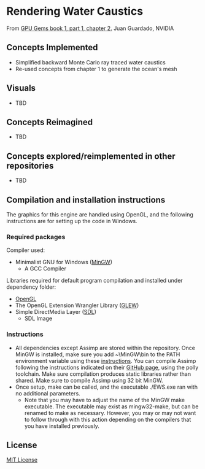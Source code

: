 # Rendering Water Caustics
From [GPU Gems book 1, part 1, chapter 2.](https://developer.nvidia.com/gpugems/gpugems/part-i-natural-effects/chapter-2-rendering-water-caustics)
 Juan Guardado, NVIDIA

## Concepts Implemented
* Simplified backward Monte Carlo ray traced water caustics
* Re-used concepts from chapter 1 to generate the ocean's mesh

## Visuals
* TBD

## Concepts Reimagined
* TBD

## Concepts explored/reimplemented in other repositories
* TBD

## Compilation and installation instructions
The graphics for this engine are handled using OpenGL, and the following instructions are for setting up the code in Windows. 

### Required packages
Compiler used:
* Minimalist GNU for Windows ([MinGW](https://sourceforge.net/projects/mingw/))
  * A GCC Compiler

Libraries required for default program compilation and installed under dependency folder:
* [OpenGL](https://github.com/KhronosGroup/OpenGL-Registry)
* The OpenGL Extension Wrangler Library ([GLEW](https://github.com/nigels-com/glew))
* Simple DirectMedia Layer ([SDL](https://github.com/libsdl-org/SDL))
  * SDL Image

### Instructions
* All dependencies except Assimp are stored within the repository. Once MinGW is installed, make sure you add ~\MinGW\bin to the PATH environment variable using these [instructions](http://www.mingw.org/wiki/Getting_Started/). You can compile Assimp following the instructions indicated on their [GitHub page](https://github.com/assimp/assimp/blob/master/Build.md), using the polly toolchain. Make sure compilation produces static libraries rather than shared. Make sure to compile Assimp using 32 bit MinGW. 
* Once setup, make can be called, and the executable ./EWS.exe ran with no additional parameters.
  * Note that you may have to adjust the name of the MinGW make executable. The executable may exist as mingw32-make, but can be renamed to make as necessary. However, you may or may not want to follow through with this action depending on the compilers that you have installed previously.

## License
[MIT License](https://choosealicense.com/licenses/mit/)
